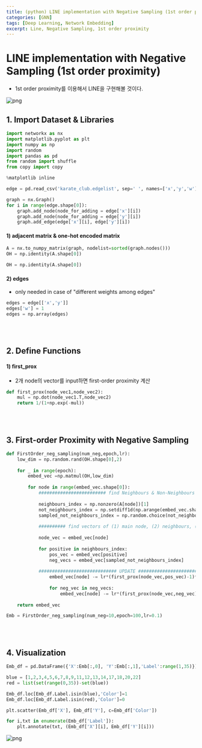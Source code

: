 ```yaml
---
title: (python) LINE implementation with Negative Sampling (1st order proximity)
categories: [GNN]
tags: [Deep Learning, Network Embedding]
excerpt: Line, Negative Sampling, 1st order proximity
---
```


<script src="https://cdn.mathjax.org/mathjax/latest/MathJax.js?config=TeX-AMS-MML_HTMLorMML" type="text/javascript"></script>

# LINE implementation with Negative Sampling (1st order proximity)

- 1st order proximity를 이용해서 LINE을 구현해볼 것이다.

![png](/assets/img/ne/first.png)

## 1. Import Dataset & Libraries


```python
import networkx as nx
import matplotlib.pyplot as plt
import numpy as np
import random
import pandas as pd
from random import shuffle
from copy import copy

%matplotlib inline
```


```python
edge = pd.read_csv('karate_club.edgelist', sep=' ', names=['x','y','w'])
```


```python
graph = nx.Graph()
for i in range(edge.shape[0]):
    graph.add_node(node_for_adding = edge['x'][i])
    graph.add_node(node_for_adding = edge['y'][i])
    graph.add_edge(edge['x'][i], edge['y'][i])
```



#### 1) adjacent matrix & one-hot encoded matrix


```python
A = nx.to_numpy_matrix(graph, nodelist=sorted(graph.nodes()))
OH = np.identity(A.shape[0])
```


```python
OH = np.identity(A.shape[0])
```



#### 2) edges 

- only needed in case of "different weights among edges"


```python
edges = edge[['x','y']]
edges['w'] = 1
edges = np.array(edges)
```

<br>

<br>

## 2. Define Functions

#### 1) first_prox 
- 2개 node의 vector를 input하면 first-order proximity 계산


```python
def first_prox(node_vec1,node_vec2):
    mul = np.dot(node_vec1.T,node_vec2)
    return 1/(1+np.exp(-mul))
```

<br>

<br>

## 3. First-order Proximity with Negative Sampling


```python
def FirstOrder_neg_sampling(num_neg,epoch,lr):
    low_dim = np.random.rand(OH.shape[0],2)
    
    for _ in range(epoch):
        embed_vec =np.matmul(OH,low_dim)        
        
        for node in range(embed_vec.shape[0]):
            ######################### find Neighbours & Non-Neighbours ##########################
            
            neighbours_index = np.nonzero(A[node])[1]
            not_neighbours_index = np.setdiff1d(np.arange(embed_vec.shape[0]), np.nonzero(A[node])[1])
            sampled_not_neighbours_index = np.random.choice(not_neighbours_index,num_neg)
            
            ########## find vectors of (1) main node, (2) neighbours, (3) non-neighbours ##########
            
            node_vec = embed_vec[node]  
            
            for positive in neighbours_index:
                pos_vec = embed_vec[positive]
                neg_vecs = embed_vec[sampled_not_neighbours_index]
                
            ############################# UPDATE ###############################################
                embed_vec[node] -= lr*(first_prox(node_vec,pos_vec)-1)*pos_vec
        
                for neg_vec in neg_vecs:
                    embed_vec[node] -= lr*(first_prox(node_vec,neg_vec))*neg_vec
                    
    return embed_vec
```


```python
Emb = FirstOrder_neg_sampling(num_neg=10,epoch=100,lr=0.1)
```

<br>

<br>

## 4. Visualization


```python
Emb_df = pd.DataFrame({'X':Emb[:,0], 'Y':Emb[:,1],'Label':range(1,35)})

blue = [1,2,3,4,5,6,7,8,9,11,12,13,14,17,18,20,22]
red = list(set(range(0,35))-set(blue))

Emb_df.loc[Emb_df.Label.isin(blue),'Color']=1
Emb_df.loc[Emb_df.Label.isin(red),'Color']=0
```


```python
plt.scatter(Emb_df['X'], Emb_df['Y'], c=Emb_df['Color'])

for i,txt in enumerate(Emb_df['Label']):
    plt.annotate(txt, (Emb_df['X'][i], Emb_df['Y'][i]))
```


![png](/assets/img/ne/first2.png)
